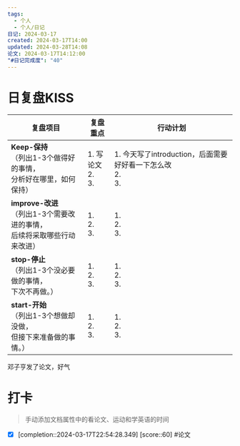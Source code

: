 ```yaml
---
tags:
  - 个人
  - 个人/日记
日记: 2024-03-17
created: 2024-03-17T14:00
updated: 2024-03-28T14:08
论文: 2024-03-17T14:12:00
"#日记完成度": "40"
---
```



# 日复盘KISS
| **复盘项目**                                             | **复盘重点**             | **行动计划**                                       |
| ---------------------------------------------------- | -------------------- | ---------------------------------------------- |
| **Keep-保持**<br>（列出1-3个做得好的事情，<br>   分析好在哪里，如何保持）     | 1.  写论文<br>2. <br>3. | 1.  今天写了introduction，后面需要好好看一下怎么改<br>2. <br>3. |
| **improve-改进**<br>（列出1-3个需要改进的事情，<br>  后续将采取哪些行动来改进） | 1.  <br>2. <br>3.    | 1.  <br>2. <br>3.                              |
| **stop-停止**<br>（列出1-3个没必要做的事情，<br>下次不再做。）            | 1.  <br>2. <br>3.    | 1.  <br>2. <br>3.                              |
| **start-开始**<br>（列出1-3个想做却没做，<br>但接下来准备做的事情。）        | 1.  <br>2. <br>3.    | 1.  <br>2. <br>3.                              |

邓子亨发了论文，好气

# 打卡
> 手动添加文档属性中的看论文、运动和学英语的时间




- [x]  [completion::2024-03-17T22:54:28.349] [score::60] #论文